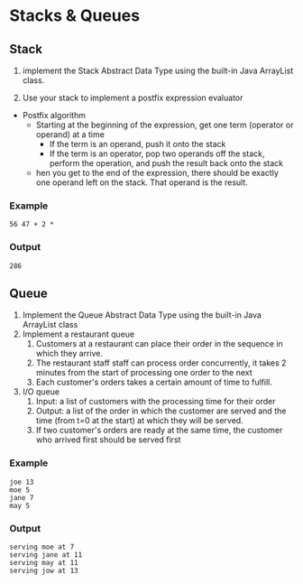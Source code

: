 
# Stacks & Queues

## Stack

1. implement the Stack Abstract Data Type using the built-in Java ArrayList class.

2. Use your stack to implement a postfix expression evaluator

- Postfix algorithm
	- Starting at the beginning of the expression, get one term (operator or operand) at a time
		- If the term is an operand, push it onto the stack
		- If the term is an operator, pop two operands off the stack, perform the operation, and push the result back onto the stack
	- hen you get to the end of the expression, there should be exactly one operand left on the stack. That operand is the result.

### Example

```
56 47 + 2 *
```

### Output
```
286
``` 

## Queue

1. Implement the Queue Abstract Data Type using the built-in Java ArrayList class
2. Implement a restaurant queue
	1. Customers at a restaurant can place their order in the sequence in which they arrive.
	2. The restaurant staff staff can process order concurrently, it takes 2 minutes from the start of processing one order to the next
	3. Each customer's orders takes a certain amount of time to fulfill.
3. I/O queue
	1. Input: a list of customers with the processing time for their order
	2. Output: a list of the order in which the customer are served and the time (from t=0 at the start) at which they will be served.
	3. If two customer's orders are ready at the same time, the customer who arrived first should be served first

### Example

```
joe 13
moe 5
jane 7
may 5
```

### Output
```
serving moe at 7
serving jane at 11
serving may at 11
serving jow at 13
```
